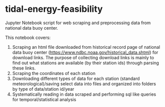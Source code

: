 # tidal-energy-feasibility
Jupyter Notebook script for web scraping and preprocessing data from national data buoy center. 

This notebook covers:
1. Scraping an html file downloaded from historical record page of national data buoy center (https://www.ndbc.noaa.gov/historical_data.shtml) for download links. The purpose of collecting download links is mainly to find out what stations are available (by their station ids) through parsing these links.
2. Scraping the coordinates of each station
3. Downloading different types of data for each station (standard meteorological)/saving select data into files and organized into folders by type of data/station id/year
4. Systematically reading in data scraped and performing sql like queries for temporal/statistical analysis

